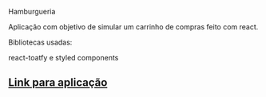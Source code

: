 Hamburgueria

Aplicação com objetivo de simular um carrinho de compras feito com react.

Bibliotecas usadas:

react-toatfy e styled components

## [Link para aplicação](https://react-entrega-s1-hamburgueria-da-kenzie-raquel-ca-ndrade.vercel.app/)
